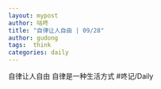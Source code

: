 ```yaml
---
layout: mypost
author: 咕咚
title: "自律让人自由 | 09/28"
author: gudong
tags:  think
categories: daily
---
```

自律让人自由
自律是一种生活方式
#咚记/Daily 


